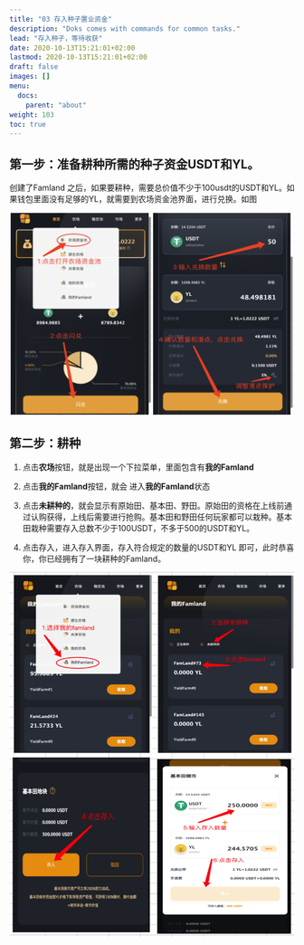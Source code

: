 ```yaml
---
title: "03 存入种子置业资金"
description: "Doks comes with commands for common tasks."
lead: "存入种子，等待收获"
date: 2020-10-13T15:21:01+02:00
lastmod: 2020-10-13T15:21:01+02:00
draft: false
images: []
menu:
  docs:
    parent: "about"
weight: 103
toc: true
---
```


## 第一步：准备耕种所需的种子资金USDT和YL。

创建了Famland 之后，如果要耕种，需要总价值不少于100usdt的USDT和YL。如果钱包里面没有足够的YL，就需要到农场资金池界面，进行兑换。如图

![031](031.png)



## 第二步：耕种

1. 点击**农场**按钮，就是出现一个下拉菜单，里面包含有**我的Famland**

2. 点击**我的Famland**按钮，就会 进入**我的Famland**状态

3. 点击**未耕种的**，就会显示有原始田、基本田、野田。原始田的资格在上线前通过认购获得，上线后需要进行抢购。基本田和野田任何玩家都可以栽种。基本田栽种需要存入总数不少于100USDT，不多于500的USDT和YL。

4. 点击存入，进入存入界面，存入符合规定的数量的USDT和YL 即可，此时恭喜你，你已经拥有了一块耕种的Famland。

![032](032.png)
